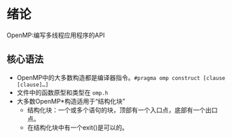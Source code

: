 # 绪论

OpenMP:编写多线程应用程序的API

## 核心语法

- OpenMP中的大多数构造都是编译器指令。`#pragma omp construct [clause [clause]…]`
- 文件中的函数原型和类型在 `omp.h`
- 大多数OpenMP*构造适用于“结构化块”
    - 结构化块：一个或多个语句的块，顶部有一个入口点，底部有一个出口点。
    - 在结构化块中有一个exit()是可以的。